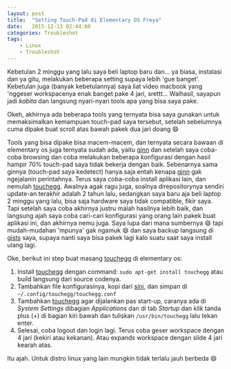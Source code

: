 ```yaml
---
layout: post
title:  "Setting Touch-Pad di Elementary OS Freya"
date:   2015-12-13 02:44:00
categories: Troubleshot
tags:
    - Linux
    - Troubleshot
---
```


Kebetulan 2 minggu yang lalu saya beli laptop baru dan... ya biasa, instalasi
dan ya gitu, melakukan beberapa setting supaya lebih 'gue banget'. Kebetulan
juga (banyak kebetulannya) saya liat video macbook yang 'nggeser workspacenya
enak banget pake 4 jari, srettt... Walhasil, sayapun jadi _kabita_ dan
langsung nyari-nyari tools apa yang bisa saya pake.


Okeh, akhirnya ada beberapa tools yang ternyata bisa saya gunakan untuk
memaksimalkan kemampuan touch-pad saya tersebut, setelah sebelumnya cuma
dipake buat scroll atas bawah pakek dua jari doang :smile:


Tools yang bisa dipake bisa macem-macem, dan ternyata secara bawaan di
elementary os juga ternyata sudah ada, yaitu [ginn] dan setelah saya
coba-coba browsing dan coba melakukan beberapa konfigurasi dengan hasil
hampir 70% touch-pad saya tidak bekerja dengan baik. Sebenarnya sama ginnya
(touch-pad saya kedetect) hanya saja entah kenapa [ginn] gak ngejalanin
perintahnya. Terus saya coba-coba install aplikasi lain, dan nemulah
[touchegg]. Awalnya agak ragu juga, soalnya direpositorynya sendiri
update-an terakhir adalah 2 tahun lalu, sedangkan saya baru aja beli
laptop 2 minggu yang lalu, bisa saja hardware saya tidak compatible,
fikir saya. Tapi setelah saya coba akhirnya justru malah hasilnya lebih baik,
dan langsung ajah saya coba cari-cari konfigurasi yang orang lain pakek buat
aplikasi ini, dan akhirnya nemu juga. Saya lupa dari mana sumbernya :smile:
tapi mudah-mudahan 'mpunya' gak ngamuk :smile: dan saya backup langsung di
[gists] saya, supaya nanti saya bisa pakek lagi kalo suatu saat saya install
ulang lagi.


Oke, berikut ini step buat masang [touchegg] di elementary os:


1. Install [touchegg] dengan command: `sudo apt-get install touchegg` atau build
   langsung dari source codenya.
2. Tambahkan file konfigurasinya, kopi dari [sini], dan simpan di
   `~/.config/touchegg/touchegg.conf`
3. Tambahkan [touchegg] agar dijalankan pas start-up, caranya ada di
   _System Settings_ dibagian _Applications_ dan di tab _Startup_ dan klik
   tanda plus (+) di bagian kiri bawah dan tuliskan `/usr/bin/touchegg` lalu
   tekan enter.
4. Selesai, coba logout dan login lagi. Terus coba geser workspace dengan 4
   jari (kekiri atau kekanan). Atau expands workspace dengan slide 4 jari
   kearah atas.


Itu ajah. Untuk distro linux yang lain mungkin tidak terlalu jauh berbeda
:smile:


[touchegg]: https://github.com/JoseExposito/touchegg
[ginn]: https://launchpad.net/canonical-multitouch/ginn
[sini]: https://gist.github.com/ajiyakin/5a7254158852cbe901ce
[gists]: https://gist.github.com/ajiyakin/5a7254158852cbe901ce
